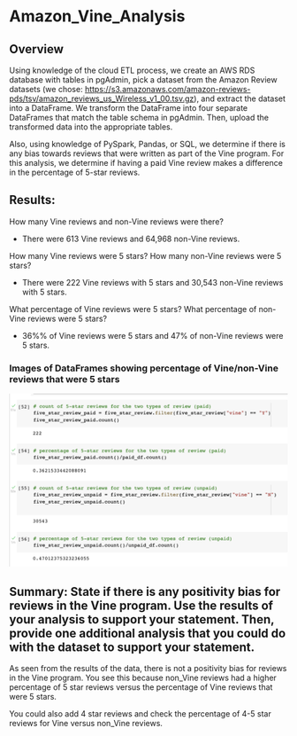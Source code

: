 # Amazon_Vine_Analysis

## Overview 

Using knowledge of the cloud ETL process, we create an AWS RDS database with tables in pgAdmin, pick a dataset from the Amazon Review datasets (we chose: https://s3.amazonaws.com/amazon-reviews-pds/tsv/amazon_reviews_us_Wireless_v1_00.tsv.gz), and extract the dataset into a DataFrame. We transform the DataFrame into four separate DataFrames that match the table schema in pgAdmin. Then, upload the transformed data into the appropriate tables.

Also, using knowledge of PySpark, Pandas, or SQL, we determine if there is any bias towards reviews that were written as part of the Vine program. For this analysis, we determine if having a paid Vine review makes a difference in the percentage of 5-star reviews.

## Results:

How many Vine reviews and non-Vine reviews were there?

- There were 613 Vine reviews and 64,968 non-Vine reviews.

How many Vine reviews were 5 stars? How many non-Vine reviews were 5 stars?

- There were 222 Vine reviews with 5 stars and 30,543 non-Vine reviews with 5 stars.

What percentage of Vine reviews were 5 stars? What percentage of non-Vine reviews were 5 stars?

- 36%% of Vine reviews were 5 stars and 47% of non-Vine reviews were 5 stars.

### Images of DataFrames showing percentage of Vine/non-Vine reviews that were 5 stars

![percentage_5_star_vine.png](https://github.com/alexhuynh0530/Amazon_Vine_Analysis/blob/main/percentage_5_star_vine.png)

## Summary: State if there is any positivity bias for reviews in the Vine program. Use the results of your analysis to support your statement. Then, provide one additional analysis that you could do with the dataset to support your statement.

As seen from the results of the data, there is not a positivity bias for reviews in the Vine program. You see this because non_Vine reviews had a higher percentage of 5 star reviews versus the percentage of Vine reviews that were 5 stars.

You could also add 4 star reviews and check the percentage of 4-5 star reviews for Vine versus non_Vine reviews.
